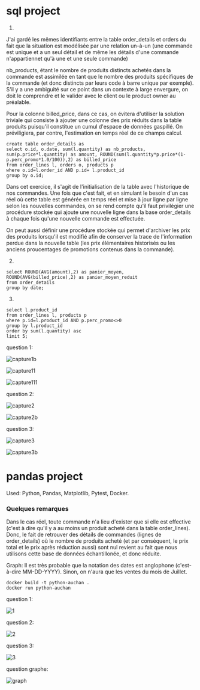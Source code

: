 # sql project

1. 
J'ai gardé les mêmes identifiants entre la table order_details et orders du fait que la situation est modélisée par une relation un-à-un (une commande est unique et a un seul détail et de même les détails d'une commande n'appartiennet qu'à une et une seule commande)

nb_products, étant le nombre de produits distincts achetés dans la commande est assimilée en tant que le nombre des produits spécifiques de la commande (et donc distincts par leurs code à barre unique par exemple). S'il y a une ambiguité sur ce point dans un contexte à large envergure, on doit le comprendre et le valider avec le client ou le product owner au préalable.

Pour la colonne billed_price, dans ce cas, on évitera d'utiliser la solution triviale qui consiste à ajouter une colonne des prix réduits dans la table produits puisqu'il constitue un cumul d'espace de données gaspillé. On préviligiera, par contre, l'estimation en temps réel de ce champs calcul.
```
create table order_details as
select o.id, o.date, sum(l.quantity) as nb_products,  sum(p.price*l.quantity) as amount, ROUND(sum(l.quantity*p.price*(1-p.perc_promo*1.0/100)),2) as billed_price
from order_lines l, orders o, products p
where o.id=l.order_id AND p.id= l.product_id
group by o.id;
```
Dans cet exercice, il s'agit de l'initialisation de la table avec l'historique de nos commandes. Une fois que c'est fait, et en simulant le besoin d'un cas réel où cette table est générée en temps réel et mise à jour ligne par ligne selon les nouvelles commandes, on se rend compte qu'il faut privilégier une procédure stockée qui ajoute une nouvelle ligne dans la base order_details à chaque fois qu'une nouvelle commande est effectuée.

On peut aussi définir une procédure stockée qui permet d'archiver les prix des produits lorsqu'il est modifié afin de conserver la trace de l'information perdue dans la nouvelle table (les prix élémentaires historisés ou les anciens proucentages de promotions contenus dans la commande).

2.
```
select ROUND(AVG(amount),2) as panier_moyen, ROUND(AVG(billed_price),2) as panier_moyen_reduit
from order_details
group by date; 
```
3.
```
select l.product_id
from order_lines l, products p
where p.id=l.product_id AND p.perc_promo<>0
group by l.product_id
order by sum(l.quantity) asc
limit 5; 
```

question 1:

![capture1b](https://user-images.githubusercontent.com/23452983/33506362-e0da8f78-d6ef-11e7-9284-c89d9bcac99a.PNG)

![capture11](https://user-images.githubusercontent.com/23452983/33506372-ec68eb32-d6ef-11e7-8ca6-3551da0d38fe.PNG)

![capture111](https://user-images.githubusercontent.com/23452983/33506377-f2d1e686-d6ef-11e7-872f-daebc5ca6fbc.PNG)


question 2:

![capture2](https://user-images.githubusercontent.com/23452983/33506403-03cd5bdc-d6f0-11e7-8d13-e94adc3b799d.PNG)

![capture2b](https://user-images.githubusercontent.com/23452983/33506409-08ff480e-d6f0-11e7-913d-4c7edef8ce74.PNG)


question 3:

![capture3](https://user-images.githubusercontent.com/23452983/33506421-14a4e18c-d6f0-11e7-8cc0-ad6128cecc78.PNG)

![capture3b](https://user-images.githubusercontent.com/23452983/33506422-179cce0e-d6f0-11e7-85f8-0ad616ea8e29.PNG)


# pandas project

Used: Python, Pandas, Matplotlib, Pytest, Docker. 

### Quelques remarques

Dans le cas réel, toute commande n'a lieu d'exister que si elle est effective (c'est à dire qu'il y a au moins un produit acheté dans la table order_lines). Donc, le fait de retrouver des détails de commandes (lignes de order_details) où le nombre de produits acheté (et par conséquent, le prix total et le prix après réduction aussi) sont nul revient au fait que nous utilisons cette base de données échantillonée, et donc réduite.


Graph:
Il est très probable que la notation des dates est anglophone (c'est-à-dire MM-DD-YYYY). Sinon, on n'aura que les ventes du mois de Juillet.

```
docker build -t python-auchan . 
docker run python-auchan
```

question 1:

![1](https://user-images.githubusercontent.com/23452983/33506232-482ed892-d6ef-11e7-8357-f5786c516f7b.PNG)

question 2:

![2](https://user-images.githubusercontent.com/23452983/33506245-587886f8-d6ef-11e7-8e0b-27dd0cb72db6.PNG)

question 3:

![3](https://user-images.githubusercontent.com/23452983/33506254-607d9ca8-d6ef-11e7-82aa-d548820dcef8.PNG)

question graphe:

![graph](https://user-images.githubusercontent.com/23452983/33506267-6a1d7ae4-d6ef-11e7-8266-f71876bf3f8a.PNG)
